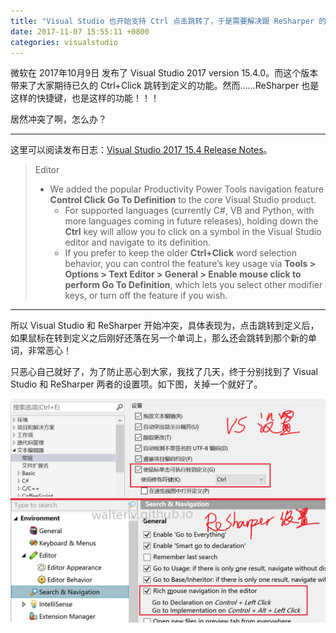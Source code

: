 ```yaml
---
title: "Visual Studio 也开始支持 Ctrl 点击跳转了，于是需要解决跟 ReSharper 的冲突"
date: 2017-11-07 15:55:11 +0800
categories: visualstudio
---
```


微软在 2017年10月9日 发布了 Visual Studio 2017 version 15.4.0。而这个版本带来了大家期待已久的 Ctrl+Click 跳转到定义的功能。然而……ReSharper 也是这样的快捷键，也是这样的功能！！！

居然冲突了啊，怎么办？

---

这里可以阅读发布日志：[Visual Studio 2017 15.4 Release Notes](https://www.visualstudio.com/en-us/news/releasenotes/vs2017-relnotes)。

> Editor
> - We added the popular Productivity Power Tools navigation feature **Control Click Go To Definition** to the core Visual Studio product.
>   - For supported languages (currently C#, VB and Python, with more languages coming in future releases), holding down the **Ctrl** key will allow you to click on a symbol in the Visual Studio editor and navigate to its definition.
>   - If you prefer to keep the older **Ctrl+Click** word selection behavior, you can control the feature’s key usage via **Tools > Options > Text Editor > General > Enable mouse click to perform Go To Definition**, which lets you select other modifier keys, or turn off the feature if you wish.

---

所以 Visual Studio 和 ReSharper 开始冲突，具体表现为，点击跳转到定义后，如果鼠标在转到定义之后刚好还落在另一个单词上，那么还会跳转到那个新的单词，非常恶心！

只恶心自己就好了，为了防止恶心到大家，我找了几天，终于分别找到了 Visual Studio 和 ReSharper 两者的设置项。如下图，关掉一个就好了。

![Visual Studio 和 ReSharper 中的设置](/static/posts/2017-11-07-15-54-22.png)
